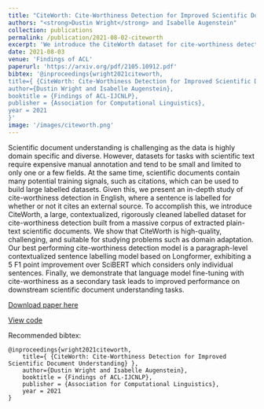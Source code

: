 ```yaml
---
title: "CiteWorth: Cite-Worthiness Detection for Improved Scientific Document Understanding"
authors: "<strong>Dustin Wright</strong> and Isabelle Augenstein"
collection: publications
permalink: /publication/2021-08-02-citeworth
excerpt: 'We introduce the CiteWorth dataset for cite-worthiness detection, provide several strong baselines for the task, and demontrate downstream usefulness of pre-training on cite-worthiness detection.'
date: 2021-08-03
venue: 'Findings of ACL'
paperurl: 'https://arxiv.org/pdf/2105.10912.pdf'
bibtex: '@inproceedings{wright2021citeworth,
title={ {CiteWorth: Cite-Worthiness Detection for Improved Scientific Document Understanding} },
author={Dustin Wright and Isabelle Augenstein},
booktitle = {Findings of ACL-IJCNLP},
publisher = {Association for Computational Linguistics},
year = 2021
}'
image: '/images/citeworth.png'
---
```

Scientific document understanding is challenging as the data is highly domain specific and diverse. However, datasets for tasks with scientific text require expensive manual annotation and tend to be small and limited to only one or a few fields. At the same time, scientific documents contain many potential training signals, such as citations, which can be used to build large labelled datasets. Given this, we present an in-depth study of cite-worthiness detection in English, where a sentence is labelled for whether or not it cites an external source. To accomplish this, we introduce CiteWorth, a large, contextualized, rigorously cleaned labelled dataset for cite-worthiness detection built from a massive corpus of extracted plain-text scientific documents. We show that CiteWorth is high-quality, challenging, and suitable for studying problems such as domain adaptation. Our best performing cite-worthiness detection model is a paragraph-level contextualized sentence labelling model based on Longformer, exhibiting a 5 F1 point improvement over SciBERT which considers only individual sentences. Finally, we demonstrate that language model fine-tuning with cite-worthiness as a secondary task leads to improved performance on downstream scientific document understanding tasks.

[Download paper here](https://arxiv.org/pdf/2105.10912.pdf)

[View code](https://github.com/copenlu/cite-worth)

Recommended bibtex: 

```
@inproceedings{wright2021citeworth,
    title={ {CiteWorth: Cite-Worthiness Detection for Improved Scientific Document Understanding} },
    author={Dustin Wright and Isabelle Augenstein},
    booktitle = {Findings of ACL-IJCNLP},
    publisher = {Association for Computational Linguistics},
    year = 2021
}
```
